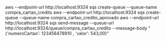 aws --endpoint-url http://localhost:9324 sqs create-queue --queue-name compra_cartao_credito
aws --endpoint-url http://localhost:9324 sqs create-queue --queue-name compra_cartao_credito_aprovado
aws --endpoint-url http://localhost:9324 sqs send-message --queue-url http://localhost:9324/queue/compra_cartao_credito --message-body "{'numeroCartao': 123456478910 , 'valor': 543,00}"